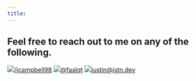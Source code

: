 ```yaml
---
title:
---
```



## Feel free to reach out to me on any of the following.

<link rel="stylesheet" type="text/css" href="/css/links.css" />
<div class="contactLinks">
    <a href="https://www.linkedin.com/in/jcampbell98/" target="_blank"><img src="/icons/linkedin.svg">/jcampbell98</a>
    <a href="https://twitter.com/faalqt" target="_blank"><img src="/icons/twitter.svg">@faalqt</a>
    <a href="mailto:justin@jstn.dev" target="_blank"><img src="/icons/mail.svg">justin@jstn.dev</a>
</div>